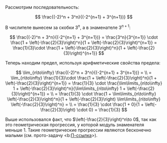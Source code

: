 Рассмотрим последовательность:

$$ \frac{(-2)^n + 3^n}{(-2^{n+1} + 3^{n+1})} $$

В числителе вынесем за скобки $3^n$, а в знаменателе $3^{n+1}$:

$$ \frac{(-2)^n + 3^n}{(-2^{n+1} + 3^{n+1})} = \frac{3^n}{3^{n+1}} \cdot \frac{1 + \left(-\frac{2}{3}\right)^n}{1 + \left(-\frac{2}{3}\right)^{n+1}} = \frac{1}{3}\cdot \frac{1 + \left(-\frac{2}{3}\right)^n}{1 + \left(-\frac{2}{3}\right)^{n+1}} $$

Теперь находим предел, используя арифметические свойства предела:

$$
\lim_{n\to\infty} \frac{(-2)^n + 3^n}{(-2^{n+1} + 3^{n+1})} = \\
= \lim_{n\to\infty} \frac{1}{3}\cdot \frac{1 + \left(-\frac{2}{3}\right)^n}{1 + \left(-\frac{2}{3}\right)^{n+1}} = \frac{1}{3} \cdot \frac{\lim\limits_{n\to\infty} 1 + \left(-\frac{2}{3}\right)^n}{\lim\limits_{n\to\infty} 1 + \left(-\frac{2}{3}\right)^{n+1}} = \\
= \frac{1}{3} \cdot \frac{1 + \lim\limits_{n\to\infty} \left(-\frac{2}{3}\right)^n}{1 + \left(-\frac{2}{3}\right) \lim\limits_{n\to\infty} \left(-\frac{2}{3}\right)^n} = \\
= \frac{1}{3} \cdot \frac{1 + 0}{1 + \left(-\frac{2}{3}\right) \cdot 0} = \frac{1}{3}
$$

Выше использовался факт, что $\left(-\frac{2}{3}\right)^n\to 0$, так как это геометрическая прогрессия, у которой модуль знаменателя меньше $1$. Такие геометрические прогрессии являются бесконечно малыми (см. прото-задачу <b:[П-ссылка](advanced/proto/sequence-lim/geometric-progression)>).